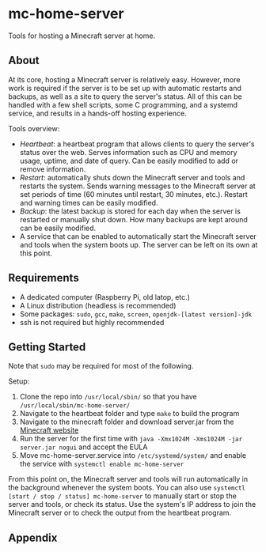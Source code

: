 # mc-home-server
Tools for hosting a Minecraft server at home.

## About
At its core, hosting a Minecraft server is relatively easy. However, more work is required if the server is to be set up with automatic restarts and backups, as well as a site to query the server's status. All of this can be handled with a few shell scripts, some C programming, and a systemd service, and results in a hands-off hosting experience.  

Tools overview:
- _Heartbeat_: a heartbeat program that allows clients to query the server's status over the web. Serves information such as CPU and memory usage, uptime, and date of query. Can be easily modified to add or remove information.
- _Restart_: automatically shuts down the Minecraft server and tools and restarts the system. Sends warning messages to the Minecraft server at set periods of time (60 minutes until restart, 30 minutes, etc.). Restart and warning times can be easily modified.
- _Backup_: the latest backup is stored for each day when the server is restarted or manually shut down. How many backups are kept around can be easily modified.
- A service that can be enabled to automatically start the Minecraft server and tools when the system boots up. The server can be left on its own at this point.

## Requirements
- A dedicated computer (Raspberry Pi, old latop, etc.)
- A Linux distribution (headless is recommended)
- Some packages: `sudo`, `gcc`, `make`, `screen`, `openjdk-[latest version]-jdk`
- ssh is not required but highly recommended

## Getting Started
Note that `sudo` may be required for most of the following.  

Setup:
1. Clone the repo into `/usr/local/sbin/` so that you have `/usr/local/sbin/mc-home-server/`
2. Navigate to the heartbeat folder and type `make` to build the program
3. Navigate to the minecraft folder and download server.jar from the [Minecraft website](https://www.minecraft.net/en-us/download/server)
4. Run the server for the first time with `java -Xmx1024M -Xms1024M -jar server.jar nogui` and accept the EULA
5. Move mc-home-server.service into `/etc/systemd/system/` and enable the service with `systemctl enable mc-home-server`

From this point on, the Minecraft server and tools will run automatically in the background whenever the system boots. You can also use `systemctl [start / stop / status] mc-home-server` to manually start or stop the server and tools, or check its status. Use the system's IP address to join the Minecraft server or to check the output from the heartbeat program.

## Appendix
